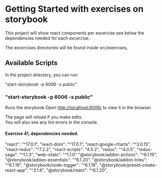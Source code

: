 # Getting Started with exercises on storybook

This project will show react components per excercise see below the dependencies needed for each excercise.

The excercises directories will be found inside src/exercises,

## Available Scripts

In the project directory, you can run:

"start-storybook -p 6006 -s public"

### "start-storybook -p 6006 -s public"

Runs the storybook
Open [http://localhost:6006/](http://localhost:6006/) to view it in the browser.

The page will reload if you make edits.\
You will also see any lint errors in the console.

#### Exercise 41, dependencies needed.

"react": "^17.0.1",
"react-dom": "^17.0.1",
"react-google-charts": "^3.0.15",
"react-redux": "^7.2.2",
"react-scripts": "4.0.2",
"redux": "^4.0.5",
"redux-saga": "^1.1.3",
"web-vitals": "^1.1.0"
"@storybook/addon-actions": "^6.1.19",
"@storybook/addon-essentials": "^6.1.20",
"@storybook/addon-links": "^6.1.19",
"@storybook/node-logger": "^6.1.19",
"@storybook/preset-create-react-app": "^3.1.6",
"@storybook/react": "^6.1.20",
